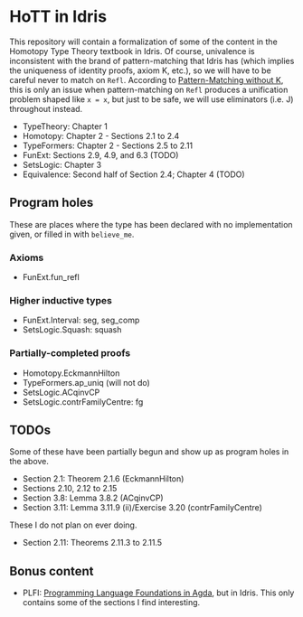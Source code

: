 # HoTT in Idris

This repository will contain a formalization of some of the content in the Homotopy Type Theory textbook in Idris.
Of course, univalence is inconsistent with the brand of pattern-matching that Idris has (which implies the uniqueness of identity proofs, axiom K, etc.), so we will have to be careful never to match on `Refl`.
According to [Pattern-Matching without K](https://dl.acm.org/doi/10.1145/2692915.2628139), this is only an issue when pattern-matching on `Refl` produces a unification problem shaped like `x = x`, but just to be safe, we will use eliminators (i.e. J) throughout instead.

* TypeTheory: Chapter 1
* Homotopy: Chapter 2 - Sections 2.1 to 2.4
* TypeFormers: Chapter 2 - Sections 2.5 to 2.11
* FunExt: Sections 2.9, 4.9, and 6.3 (TODO)
* SetsLogic: Chapter 3
* Equivalence: Second half of Section 2.4; Chapter 4 (TODO)

## Program holes

These are places where the type has been declared with no implementation given, or filled in with `believe_me`.

### Axioms

* FunExt.fun_refl

### Higher inductive types

* FunExt.Interval: seg, seg_comp
* SetsLogic.Squash: squash

### Partially-completed proofs

* Homotopy.EckmannHilton
* TypeFormers.ap_uniq (will not do)
* SetsLogic.ACqinvCP
* SetsLogic.contrFamilyCentre: fg

## TODOs

Some of these have been partially begun and show up as program holes in the above.

* Section 2.1: Theorem 2.1.6 (EckmannHilton)
* Sections 2.10, 2.12 to 2.15
* Section 3.8: Lemma 3.8.2 (ACqinvCP)
* Section 3.11: Lemma 3.11.9 (ii)/Exercise 3.20 (contrFamilyCentre)

These I do not plan on ever doing.

* Section 2.11: Theorems 2.11.3 to 2.11.5

## Bonus content
* PLFI: [Programming Language Foundations in Agda](https://plfa.github.io/), but in Idris. This only contains some of the sections I find interesting.
